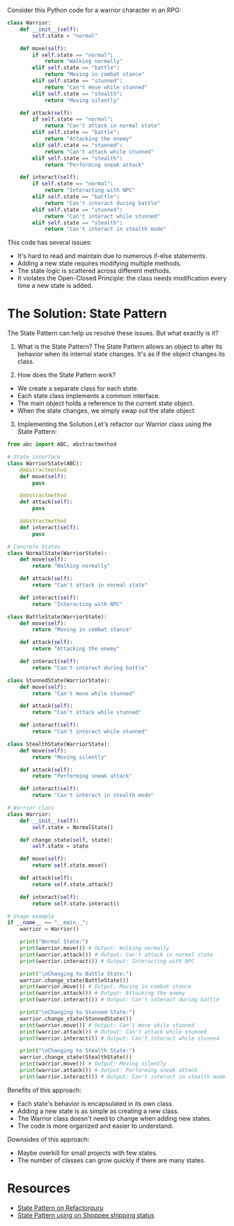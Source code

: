 Consider this Python code for a warrior character in an RPG:

```python
class Warrior:
    def __init__(self):
        self.state = "normal"

    def move(self):
        if self.state == "normal":
            return "Walking normally"
        elif self.state == "battle":
            return "Moving in combat stance"
        elif self.state == "stunned":
            return "Can't move while stunned"
        elif self.state == "stealth":
            return "Moving silently"

    def attack(self):
        if self.state == "normal":
            return "Can't attack in normal state"
        elif self.state == "battle":
            return "Attacking the enemy"
        elif self.state == "stunned":
            return "Can't attack while stunned"
        elif self.state == "stealth":
            return "Performing sneak attack"

    def interact(self):
        if self.state == "normal":
            return "Interacting with NPC"
        elif self.state == "battle":
            return "Can't interact during battle"
        elif self.state == "stunned":
            return "Can't interact while stunned"
        elif self.state == "stealth":
            return "Can't interact in stealth mode"
```

This code has several issues:

- It's hard to read and maintain due to numerous if-else statements.
- Adding a new state requires modifying multiple methods.
- The state logic is scattered across different methods.
- It violates the Open-Closed Principle: the class needs modification every time a new state is added.
# The Solution: State Pattern
The State Pattern can help us resolve these issues. But what exactly is it?

1. What is the State Pattern?
The State Pattern allows an object to alter its behavior when its internal state changes. It's as if the object changes its class.

2. How does the State Pattern work?

- We create a separate class for each state.
- Each state class implements a common interface.
- The main object holds a reference to the current state object.
- When the state changes, we simply swap out the state object.
3. Implementing the Solution
Let's refactor our Warrior class using the State Pattern:
```python
from abc import ABC, abstractmethod

# State interface
class WarriorState(ABC):
    @abstractmethod
    def move(self):
        pass

    @abstractmethod
    def attack(self):
        pass

    @abstractmethod
    def interact(self):
        pass

# Concrete States
class NormalState(WarriorState):
    def move(self):
        return "Walking normally"

    def attack(self):
        return "Can't attack in normal state"

    def interact(self):
        return "Interacting with NPC"

class BattleState(WarriorState):
    def move(self):
        return "Moving in combat stance"

    def attack(self):
        return "Attacking the enemy"

    def interact(self):
        return "Can't interact during battle"

class StunnedState(WarriorState):
    def move(self):
        return "Can't move while stunned"

    def attack(self):
        return "Can't attack while stunned"

    def interact(self):
        return "Can't interact while stunned"

class StealthState(WarriorState):
    def move(self):
        return "Moving silently"

    def attack(self):
        return "Performing sneak attack"

    def interact(self):
        return "Can't interact in stealth mode"

# Warrior class
class Warrior:
    def __init__(self):
        self.state = NormalState()

    def change_state(self, state):
        self.state = state

    def move(self):
        return self.state.move()

    def attack(self):
        return self.state.attack()

    def interact(self):
        return self.state.interact()

# Usage example
if __name__ == "__main__":
    warrior = Warrior()

    print("Normal State:")
    print(warrior.move()) # Output: Walking normally
    print(warrior.attack()) # Output: Can't attack in normal state
    print(warrior.interact()) # Output: Interacting with NPC

    print("\nChanging to Battle State:")
    warrior.change_state(BattleState())
    print(warrior.move()) # Output: Moving in combat stance
    print(warrior.attack()) # Output: Attacking the enemy
    print(warrior.interact()) # Output: Can't interact during battle

    print("\nChanging to Stunned State:")
    warrior.change_state(StunnedState())
    print(warrior.move()) # Output: Can't move while stunned
    print(warrior.attack()) # Output: Can't attack while stunned
    print(warrior.interact()) # Output: Can't interact while stunned

    print("\nChanging to Stealth State:")
    warrior.change_state(StealthState())
    print(warrior.move()) # Output: Moving silently
    print(warrior.attack()) # Output: Performing sneak attack
    print(warrior.interact()) # Output: Can't interact in stealth mode
```

Benefits of this approach:

- Each state's behavior is encapsulated in its own class.
- Adding a new state is as simple as creating a new class.
- The Warrior class doesn't need to change when adding new states.
- The code is more organized and easier to understand.

Downsides of this approach:

- Maybe overkill for small projects with few states.
- The number of classes can grow quickly if there are many states.

# Resources
- [State Pattern on Refactorguru](https://refactoring.guru/design-patterns/state/python/example#lang-features)
- [State Pattern using on Shoppee shipping status](https://techmaster.vn/posts/38155/state-pattern-ap-dung-lam-phan-quan-ly-trang-thai-don-hang-shopee)
  
